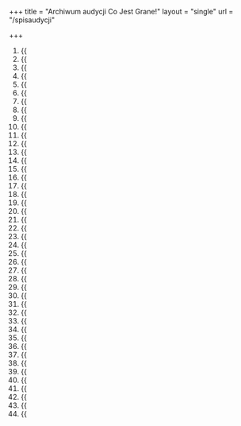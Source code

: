 +++
title = "Archiwum audycji Co Jest Grane!" 
layout = "single" 
url = "/spisaudycji"

+++
1. {{<audio COMMENTsrc="/shorts/CJG - Smętne życie emeryta 1.mp3" caption="Pierwsza z trzech częśi audycji CJG - Smętne życie emeryta - opublikowanej na łamach Innego Radia Głuchołazy w dniu 7 gru 2023">}}
1. {{<audio COMMENTsrc="/shorts/CJG - Smętne życie emeryta 1.mp3" caption="Pierwsza z trzech częśi audycji CJG - Smętne życie emeryta - opublikowanej na łamach Innego Radia Głuchołazy w dniu 2 gru 2023">}}
42. {{<audio COMMENTsrc="/shorts/CJG - Wszystko co powinieneś wiedzieć o zarobkach 1.mp3" caption="Pierwsza z trzech częśi audycji CJG - Wszystko co powinieneś wiedzieć o zarobkach - opublikowanej na łamach Innego Radia Głuchołazy w dniu 25 lis 2023">}}
41. {{<audio COMMENTsrc="/shorts/CJG - Czy Warren Buffet gra na kryzys? 1.mp3" caption="Pierwsza z trzech częśi audycji CJG - Czy Warren Buffet gra na kryzys? - opublikowanej na łamach Innego Radia Głuchołazy w dniu 18 lis 2023">}}
40. {{<audio COMMENTsrc="/shorts/CJG - Amber Gold i inne afery 1.mp3" caption="Pierwsza z trzech częśi audycji CJG - Amber Gold i inne afery - opublikowanej na łamach Innego Radia Głuchołazy w dniu 11 lis 2023">}}
39. {{<audio COMMENTsrc="/shorts/CJG - Polaków męczą długi 1.mp3" caption="Pierwsza z trzech częśi audycji CJG - Polaków męczą długi - opublikowanej na łamach Innego Radia Głuchołazy w dniu 4 lis 2023">}}
38. {{<audio COMMENTsrc="/shorts/CJG - Influencerzy. Nikt ich nie zatrzyma? 1.mp3" caption="Pierwsza z trzech częśi audycji CJG - Influencerzy. Nikt ich nie zatrzyma? - opublikowanej na łamach Innego Radia Głuchołazy w dniu 28 paź 2023">}}
37. {{<audio COMMENTsrc="/shorts/CJG - Hamas i Izrael. Kto jest słoniem, a kto mrówką? 1.mp3" caption="Pierwsza z trzech częśi audycji CJG - Hamas i Izrael. Kto jest słoniem, a kto mrówką? - opublikowanej na łamach Innego Radia Głuchołazy w dniu 21 paź 2023">}}
36. {{<audio COMMENTsrc="/shorts/CJG - Papierowe domy - chińska specjalność 1.mp3" caption="Pierwsza z trzech częśi audycji CJG - Papierowe domy - chińska specjalność - opublikowanej na łamach Innego Radia Głuchołazy w dniu 14 paź 2023">}}
35. {{<audio COMMENTsrc="/shorts/CJG - Sankcje nie działają. Karmimy trolla 1.mp3" caption="Pierwsza z trzech częśi audycji CJG - Sankcje nie działają. Karmimy trolla - opublikowanej na łamach Innego Radia Głuchołazy w dniu 7 paź 2023">}}
34. {{<audio COMMENTsrc="/shorts/CJG - Kiedy skończy się cud przy dystrybutorze? 1.mp3" caption="Pierwsza z trzech częśi audycji CJG - Kiedy skończy się cud przy dystrybutorze? - opublikowanej na łamach Innego Radia Głuchołazy w dniu 30 wrz 2023">}}
33. {{<audio COMMENTsrc="/shorts/CJG - Porażające ceny prądu 1.mp3" caption="Pierwsza z trzech częśi audycji CJG - Porażające ceny prądu - opublikowanej na łamach Innego Radia Głuchołazy w dniu 23 wrz 2023">}}
32. {{<audio COMMENTsrc="/shorts/CJG - Mieszkaniowe harakiri 1.mp3" caption="Pierwsza z trzech częśi audycji CJG - Mieszkaniowe harakiri - opublikowanej na łamach Innego Radia Głuchołazy w dniu 16 wrz 2023">}}
31. {{<audio COMMENTsrc="/shorts/CJG - Wielka emigracja. Bilans zysków i strat 1.mp3" caption="Pierwsza z trzech częśi audycji CJG - Wielka emigracja. Bilans zysków i strat - opublikowanej na łamach Innego Radia Głuchołazy w dniu 9 wrz 2023">}}
30. {{<audio COMMENTsrc="/shorts/CJG - Amerykański koszmar. A było tak ładnie… 1.mp3" caption="Pierwsza z trzech częśi audycji CJG - Amerykański koszmar. A było tak ładnie… - opublikowanej na łamach Innego Radia Głuchołazy w dniu 5 sie 2023">}}
29. {{<audio COMMENTsrc="/shorts/CJG - Z tych długów nikt się nie wygrzebie 1.mp3" caption="Pierwsza z trzech częśi audycji CJG - Z tych długów nikt się nie wygrzebie - opublikowanej na łamach Innego Radia Głuchołazy w dniu 29 lip 2023">}}
28. {{<audio COMMENTsrc="/shorts/CJG - Mieszkania dla młodych i bogatych 1.mp3" caption="Pierwsza z trzech częśi audycji CJG - Mieszkania dla młodych i bogatych - opublikowanej na łamach Innego Radia Głuchołazy w dniu 22 lip 2023">}}
27. {{<audio COMMENTsrc="/shorts/CJG - Kim jest Mariusz Stefaniak? 1.mp3" caption="Pierwsza z trzech częśi audycji CJG - Kim jest Mariusz Stefaniak? - opublikowanej na łamach Innego Radia Głuchołazy w dniu 15 lip 2023">}}
26. {{<audio COMMENTsrc="/shorts/CJG - Ostatnie tango Wagnera 1.mp3" caption="Pierwsza z trzech częśi audycji CJG - Ostatnie tango Wagnera - opublikowanej na łamach Innego Radia Głuchołazy w dniu 8 lip 2023">}}
25. {{<audio COMMENTsrc="/shorts/CJG - Kiedy przyjdą zabrać Twój dom 1.mp3" caption="Pierwsza z trzech częśi audycji CJG - Kiedy przyjdą zabrać Twój dom - opublikowanej na łamach Innego Radia Głuchołazy w dniu 1 lip 2023">}}
24. {{<audio COMMENTsrc="/shorts/CJG - Mieszkanie samowystarczalne - kiedy do tego dojdzie? 1.mp3" caption="Pierwsza z trzech częśi audycji CJG - Mieszkanie samowystarczalne - kiedy do tego dojdzie? - opublikowanej na łamach Innego Radia Głuchołazy w dniu 24 cze 2023">}}
23. {{<audio COMMENTsrc="/shorts/CJG - Jak Orlen dodał sobie skrzydeł? 1.mp3" caption="Pierwsza z trzech częśi audycji CJG - Jak Orlen dodał sobie skrzydeł? - opublikowanej na łamach Innego Radia Głuchołazy w dniu 17 cze 2023">}}
22. {{<audio COMMENTsrc="/shorts/CJG - Kto płaci za wojnę, kto na wojnie zarabia? 1.mp3" caption="Pierwsza z trzech częśi audycji CJG - Kto płaci za wojnę, kto na wojnie zarabia? - opublikowanej na łamach Innego Radia Głuchołazy w dniu 10 cze 2023">}}
21. {{<audio COMMENTsrc="/shorts/CJG - Gorzki smak piwa z transwestytą 1.mp3" caption="Pierwsza z trzech częśi audycji CJG - Gorzki smak piwa z transwestytą - opublikowanej na łamach Innego Radia Głuchołazy w dniu 3 cze 2023">}}
20. {{<audio COMMENTsrc="/shorts/CJG - Zjednoczone Emiraty Niemieckie 1.mp3" caption="Pierwsza z trzech częśi audycji CJG - Zjednoczone Emiraty Niemieckie - opublikowanej na łamach Innego Radia Głuchołazy w dniu 27 maj 2023">}}
19. {{<audio COMMENTsrc="/shorts/CJG - Pożegnanie z węglem 1.mp3" caption="Pierwsza z trzech częśi audycji CJG - Pożegnanie z węglem - opublikowanej na łamach Innego Radia Głuchołazy w dniu 20 maj 2023">}}
18. {{<audio COMMENTsrc="/shorts/CJG - Kto stoi za sztuczną inteligencją? 1.mp3" caption="Pierwsza z trzech częśi audycji CJG - Kto stoi za sztuczną inteligencją? - opublikowanej na łamach Innego Radia Głuchołazy w dniu 13 maj 2023">}}
17. {{<audio COMMENTsrc="/shorts/CJG - Jastrząb z Narodowego 1.mp3" caption="Pierwsza z trzech częśi audycji CJG - Jastrząb z Narodowego - opublikowanej na łamach Innego Radia Głuchołazy w dniu 6 maj 2023">}}
16. {{<audio COMMENTsrc="/shorts/CJG - Pańszczyzna to były całkiem dobre czasy 1.mp3" caption="Pierwsza z trzech częśi audycji CJG - Pańszczyzna to były całkiem dobre czasy - opublikowanej na łamach Innego Radia Głuchołazy w dniu 29 kwi 2023">}}
15. {{<audio COMMENTsrc="/shorts/CJG - Podgryzają nas kurczaki z Ukrainy 1.mp3" caption="Pierwsza z trzech częśi audycji CJG - Podgryzają nas kurczaki z Ukrainy - opublikowanej na łamach Innego Radia Głuchołazy w dniu 22 kwi 2023">}}
14. {{<audio COMMENTsrc="/shorts/CJG - Kiedy pieniądz traci sens 1.mp3" caption="Pierwsza z trzech częśi audycji CJG - Kiedy pieniądz traci sens - opublikowanej na łamach Innego Radia Głuchołazy w dniu 15 kwi 2023">}}
13. {{<audio COMMENTsrc="/shorts/CJG - Sezon polowań na klasę średnią 1.mp3" caption="Pierwsza z trzech częśi audycji CJG - Sezon polowań na klasę średnią - opublikowanej na łamach Innego Radia Głuchołazy w dniu 8 kwi 2023">}}
12. {{<audio COMMENTsrc="/shorts/CJG - Nieruchomości ruszyły ku przepaści 1.mp3" caption="Pierwsza z trzech częśi audycji CJG - Nieruchomości ruszyły ku przepaści - opublikowanej na łamach Innego Radia Głuchołazy w dniu 1 kwi 2023">}}
11. {{<audio COMMENTsrc="/shorts/CJG - Najskrytsza tajemnica banków - ich śmierć 1.mp3" caption="Pierwsza z trzech częśi audycji CJG - Najskrytsza tajemnica banków - ich śmierć - opublikowanej na łamach Innego Radia Głuchołazy w dniu 25 mar 2023">}}
10. {{<audio COMMENTsrc="/shorts/CJG - Banany się skończyły, teraz importujemy węgiel 1.mp3" caption="Pierwsza z trzech częśi audycji CJG - Banany się skończyły, teraz importujemy węgiel - opublikowanej na łamach Innego Radia Głuchołazy w dniu 18 mar 2023">}}
09. {{<audio COMMENTsrc="/shorts/CJG - Metropolie powariowały 1.mp3" caption="Pierwsza z trzech częśi audycji CJG - Metropolie powariowały - opublikowanej na łamach Innego Radia Głuchołazy w dniu 11 mar 2023">}}
08. {{<audio COMMENTsrc="/shorts/CJG - Samochody na baterie, baterie na węgiel 1.mp3" caption="Pierwsza z trzech częśi audycji CJG - Samochody na baterie, baterie na węgiel - opublikowanej na łamach Innego Radia Głuchołazy w dniu 4 mar 2023">}}
07. {{<audio COMMENTsrc="/shorts/CJG - Robaki nas nakarmią 1.mp3" caption="Pierwsza z trzech częśi audycji CJG - Robaki nas nakarmią - opublikowanej na łamach Innego Radia Głuchołazy w dniu 25 lut 2023">}}
06. {{<audio COMMENTsrc="/shorts/CJG - Węgiel w trybach gospodarki 1.mp3" caption="Pierwsza z trzech częśi audycji CJG - Węgiel w trybach gospodarki - opublikowanej na łamach Innego Radia Głuchołazy w dniu 18 lut 2023">}}
05. {{<audio COMMENTsrc="/shorts/CJG - Biznes Syzyfów - małe i średnie firmy 1.mp3" caption="Pierwsza z trzech częśi audycji CJG - Biznes Syzyfów - małe i średnie firmy - opublikowanej na łamach Innego Radia Głuchołazy w dniu 11 lut 2023">}}
04. {{<audio COMMENTsrc="/shorts/CJG - Syreni płacz dewelopera 1.mp3" caption="Pierwsza z trzech częśi audycji CJG - Syreni płacz dewelopera - opublikowanej na łamach Innego Radia Głuchołazy w dniu 5 lut 2023">}}
03. {{<audio COMMENTsrc="/shorts/CJG - Woke - w oparach absurdu 1.mp3" caption="Pierwsza z trzech częśi audycji CJG - Woke - w oparach absurdu - opublikowanej na łamach Innego Radia Głuchołazy w dniu 28 sty 2023">}}
02. {{<audio COMMENTsrc="/shorts/CJG - Jak stracić 400 miliardów dolarów? 1.mp3" caption="Pierwsza z trzech częśi audycji CJG - Jak stracić 400 miliardów dolarów? - opublikowanej na łamach Innego Radia Głuchołazy w dniu 21 sty 2023">}}
01. {{<audio COMMENTsrc="/shorts/CJG - Drugi rok wojny, trzeci rok pandemii. Co dalej? 1.mp3" caption="Pierwsza z trzech częśi audycji CJG - Drugi rok wojny, trzeci rok pandemii. Co dalej? - opublikowanej na łamach Innego Radia Głuchołazy w dniu 14 sty 2023">}}

